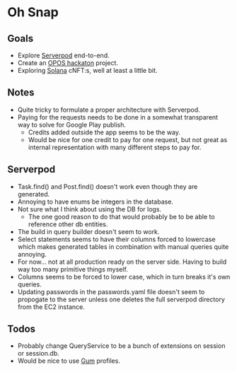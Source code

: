 # Oh Snap

## Goals
- Explore [Serverpod](https://serverpod.dev/) end-to-end.
- Create an [OPOS hackaton](https://www.oposhackathon.com/) project.
- Exploring [Solana](https://solana.com/) cNFT:s, well at least a little bit. 

## Notes
- Quite tricky to formulate a proper architecture with Serverpod.
- Paying for the requests needs to be done in a somewhat transparent way to solve for Google Play publish. 
  - Credits added outside the app seems to be the way.
  - Would be nice for one credit to pay for one request, but not great as internal representation with many different steps to pay for.

## Serverpod
- Task.find() and Post.find() doesn't work even though they are generated.
- Annoying to have enums be integers in the database. 
- Not sure what I think about using the DB for logs.
  - The one good reason to do that would probably be to be able to reference other db entities. 
- The build in query builder doesn't seem to work. 
- Select statements seems to have their columns forced to lowercase which makes generated tables in combination with manual queries quite annoying. 
- For now... not at all production ready on the server side. Having to build way too many primitive things myself.
- Columns seems to be forced to lower case, which in turn breaks it's own queries.
- Updating passwords in the passwords.yaml file doesn't seem to propogate to the server unless one deletes the full serverpod directory from the EC2 instance.

## Todos
- Probably change QueryService to be a bunch of extensions on session or session.db.
- Would be nice to use [Gum](https://twitter.com/gumisfunn) profiles.
